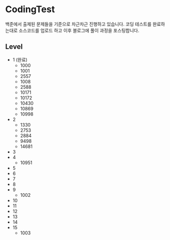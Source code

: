 # CodingTest
백준에서 출제된 문제들을 기준으로 차근차근 진행하고 있습니다.
코딩 테스트를 완료하는대로 소스코드를 업로드 하고 이후 블로그에 풀이 과정을 포스팅합니다.

## Level
* 1 (완료)
    * 1000
    * 1001
    * 2557
    * 1008
    * 2588
    * 10171
    * 10172
    * 10430
    * 10869
    * 10998
* 2
    * 1330
    * 2753
    * 2884
    * 9498
    * 14681
* 3
* 4
    * 10951
* 5
* 6
* 7
* 8
* 9
    * 1002
* 10
* 11
* 12
* 13
* 14
* 15
    * 1003